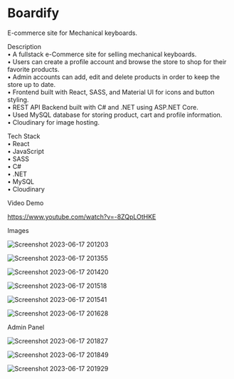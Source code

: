 # Boardify
 E-commerce site for Mechanical keyboards.

 Description  
 • A fullstack e-Commerce site for selling mechanical keyboards.   
 • Users can create a profile account and browse the store to shop for their favorite products.   
 • Admin accounts can add, edit and delete products in order to keep the store up to date.   
 • Frontend built with React, SASS, and Material UI for icons and button styling.   
 • REST API Backend built with C# and .NET using ASP.NET Core.   
 • Used MySQL database for storing product, cart and profile information.   
 • Cloudinary for image hosting.

 Tech Stack  
 • React  
 • JavaScript  
 • SASS  
 • C#  
 • .NET  
 • MySQL   
 • Cloudinary  

Video Demo

https://www.youtube.com/watch?v=-8ZQpLOtHKE

Images

![Screenshot 2023-06-17 201203](https://github.com/vamazzuca/Boardify/assets/35272187/019492ec-1e2e-457a-9dc3-505a71872f3e)

![Screenshot 2023-06-17 201355](https://github.com/vamazzuca/Boardify/assets/35272187/5ffc9bb5-25f8-48ef-b43a-ec65e326ccdd)

![Screenshot 2023-06-17 201420](https://github.com/vamazzuca/Boardify/assets/35272187/1559c52c-157b-4f93-bae8-14b01b2e9546)

![Screenshot 2023-06-17 201518](https://github.com/vamazzuca/Boardify/assets/35272187/57799d87-29d9-4a98-aa69-b98f42f865b1)

![Screenshot 2023-06-17 201541](https://github.com/vamazzuca/Boardify/assets/35272187/be81ecf8-ef66-483d-b968-be9fd397cf51)

![Screenshot 2023-06-17 201628](https://github.com/vamazzuca/Boardify/assets/35272187/11f49b78-45b0-4edd-8588-f2a8f065c019)

Admin Panel

![Screenshot 2023-06-17 201827](https://github.com/vamazzuca/Boardify/assets/35272187/8f569d25-f562-4c88-8245-913ce4c7e32e)

![Screenshot 2023-06-17 201849](https://github.com/vamazzuca/Boardify/assets/35272187/a6ca1850-6306-47c0-bdac-9207181edd04)

![Screenshot 2023-06-17 201929](https://github.com/vamazzuca/Boardify/assets/35272187/755a2224-1cb8-4f01-8c4e-cf5fba5e9554)
